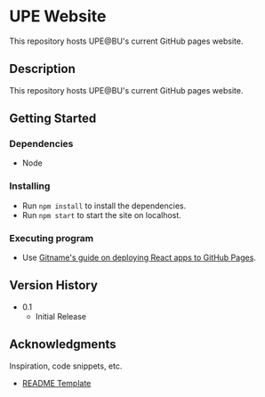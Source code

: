 # UPE Website

This repository hosts UPE@BU's current GitHub pages website.

## Description

This repository hosts UPE@BU's current GitHub pages website.

## Getting Started

### Dependencies

* Node
  
### Installing
* Run `npm install` to install the dependencies.
* Run `npm start` to start the site on localhost.
  
### Executing program
* Use [Gitname's guide on deploying React apps to GitHub Pages](https://github.com/gitname/react-gh-pages).
  
  
## Version History
* 0.1
  * Initial Release
    
## Acknowledgments
    
Inspiration, code snippets, etc.
* [README Template](https://twitter.com/dompizzie)